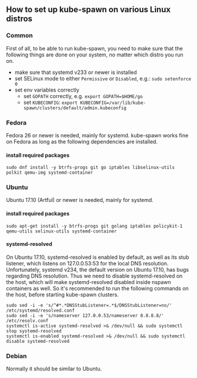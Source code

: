 ## How to set up kube-spawn on various Linux distros

### Common

First of all, to be able to run kube-spawn, you need to make sure that the
following things are done on your system, no matter which distro you run on.

* make sure that systemd v233 or newer is installed
* set SELinux mode to either `Permissive` or `Disabled`, e.g.: `sudo setenforce 0`
* set env variables correctly
  * set `GOPATH` correctly, e.g. `export GOPATH=$HOME/go`
  * set `KUBECONFIG`: `export KUBECONFIG=/var/lib/kube-spawn/clusters/default/admin.kubeconfig`

### Fedora

Fedora 26 or newer is needed, mainly for systemd.
kube-spawn works fine on Fedora as long as the following dependencies are installed.

#### install required packages

```
sudo dnf install -y btrfs-progs git go iptables libselinux-utils polkit qemu-img systemd-container
```

### Ubuntu

Ubuntu 17.10 (Artful) or newer is needed, mainly for systemd.

#### install required packages

```
sudo apt-get install -y btrfs-progs git golang iptables policykit-1 qemu-utils selinux-utils systemd-container
```

#### systemd-resolved

On Ubuntu 17.10, systemd-resolved is enabled by default, as well as its stub
listener, which listens on 127.0.0.53:53 for the local DNS resolution.
Unfortunately, systemd v234, the default version on Ubuntu 17.10, has bugs
regarding DNS resolution. Thus we need to disable systemd-resolved on the host,
which will make systemd-resolved disabled inside nspawn containers as well.
So it's recommended to run the following commands on the host, before starting
kube-spawn clusters.

```
sudo sed -i -e 's/^#*.*DNSStubListener=.*$/DNSStubListener=no/' /etc/systemd/resolved.conf
sudo sed -i -e 's/nameserver 127.0.0.53/nameserver 8.8.8.8/' /etc/resolv.conf
systemctl is-active systemd-resolved >& /dev/null && sudo systemctl stop systemd-resolved
systemctl is-enabled systemd-resolved >& /dev/null && sudo systemctl disable systemd-resolved
```

### Debian

Normally it should be similar to Ubuntu.


